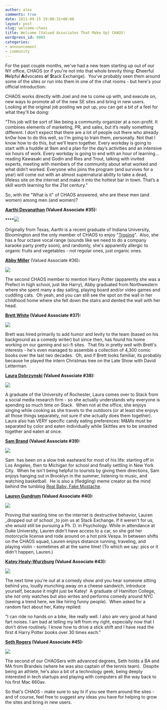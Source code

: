 ```yaml
---
author: alex
comments: true
date: 2011-09-15 19:08:31+00:00
layout: post
slug: welcome-chaos
title: Welcome [Valued Associates That Make Up] CHAOS!
wordpress_id: 9805
categories:
- announcement
- community
---
```


For the past couple months, we've had a new team starting up out of our NY office, CHAOS (or if you're not into that whole brevity thing: **C**heerful **H**elpful **A**dvocates **o**f **S**tack Exchange).  You've probably seen them around some of the sites or run into them in one of the chat rooms - but here's your official introduction:

CHAOS works directly with Joel and me to come up with, and execute on, new ways to promote all of the new SE sites and bring in new users.  Looking at the original job posting we put up, you can get a bit of a feel for what they'll be doing:


"This job will be sort of like being a community organizer at a non-profit. It combines elements of marketing, PR, and sales, but it’s really something different. I don’t expect that there are a lot of people out there who already kn0w how to do this well, so I’m going to train them, personally. Not that I know how to do this, but we’ll learn together. Every workday is going to start with a huddle at 9am and a plan for the day’s activities and an intensive six hours of work. Every workday is going to end with an hour of learning... reading Kawasaki and Godin and Ries and Trout, talking with invited experts, meeting with members of the community about what worked and what didn’t worked. Everyone who joins the program (and survives for a year) will come out with an almost supernatural ability to take a dead, lifeless site on the internet and make it into the hottest bar in town. That’s a skill worth learning for the 21st century."


So, with the "What is it" of CHAOS answered, who are these men (and women) among men (and women)?

**[Aarthi Devanathan](http://stackexchange.com/users/cb163b37-74fc-447c-a6b2-d57e49d2021d?tab=top) (Valued Associate #35):**

****![](http://i.stack.imgur.com/NCCFV.jpg)

Originally from Texas, Aarthi is a recent graduate of Indiana University, Bloomington and the only member of CHAOS to enjoy "[Troping](http://en.wikipedia.org/wiki/TV_Tropes)".  Also, she has a four octave vocal range (sounds like we need to do a company karaoke party pretty soon), and randomly, she's apparently allergic to organic fruits and vegetables - not regular ones, just organic ones.

**[Abby Miller](http://stackexchange.com/users/dcdecb98-f43a-4398-abc3-5095d7882464)** (Valued Associate #36)**:**

![](http://i.stack.imgur.com/n8V87.jpg)

The second CHAOS member to mention Harry Potter (apparently she was a Prefect in high school, just like Harry), Abby graduated from Northwestern where she spent many a day sailing, playing board and/or video games and cuddling cats.  Oh yeah, and you can still see the spot on the wall in her childhood home where she fell down the stairs and dented the wall with her head.

**[Brett White](http://stackexchange.com/users/05641c2f-4523-4294-8aa1-f981549afb49) **(Valued Associate #37)**:**

![](http://i.stack.imgur.com/FNAtD.jpg)

Brett was hired primarily to add humor and levity to the team (based on his background as a comedy writer) but since then, has found his home working on our gaming and sci-fi sites.  That fits in pretty well with Brett's interests - he's even managed to assemble a collection of 4,300 comic books over the last two decades.  Oh, and if Brett looks familiar, its probably because he played the intern Christmas tree on the Late Show with David Letterman.

**[Laura Dobrzynski](http://stackexchange.com/users/a46bd07f-3e6f-4a23-b3c8-bd9dd9c4c90c) **(Valued Associate #38)**:**

![](http://i.stack.imgur.com/UEY7s.jpg)

A graduate of the University of Rochester, Laura comes over to Stack from a social media research firm - so she actually understands why everyone is spending so much time on Stack.  When not at the office, she enjoys singing while cooking as she travels to the outdoors (or at least she enjoys all those things separately, not sure if she actually does them together).  Laura also has VERY specific candy eating preferences: M&Ms must be separated by color and eaten individually while Skittles are to be smashed together and eaten at once.

**[Sam Brand](http://stackexchange.com/users/fe51707e-6a21-4db7-98d4-8a36f13635a8) **(Valued Associate #39)**:**

![](http://i.stack.imgur.com/qc5or.jpg)

Sam  has been on a slow trek eastward for most of his life: starting off in Los Angeles, then to Michigan for school and finally settling in New York City.  When he isn't being helpful to tourists by giving them directions, Sam enjoys hanging out in Brooklyn in the summer, listening to music, and watching basketball.  He is also a (fledgling) meme creator as the mind behind the tumblog [Real Baby, Fake Mustache](http://www.RealBabyFakeMustache.com).

**[Lauren Gundrum](http://stackexchange.com/users/bedc3ff4-344a-4507-97ea-82900064e563) **(Valued Associate #40)**:**

![](http://i.stack.imgur.com/rTG8F.jpg)

Proving that wasting time on the internet is destructive behavior, Lauren _dropped out of school _to join us at Stack Exchange. If it weren't for us, she would still be pursuing a Ph. D. in Psychology. While in attendance at Duke University, Lauren didn't have access to a car, so she got her motorcycle license and rode around on a hot pink Vespa. In between shifts on the CHAOS squad, Lauren enjoys distance running, traveling, and playing violin - sometimes all at the same time! (To which we say: pics or it didn't happen, Lauren.)

**[Katey Healy-Wurzburg](http://stackexchange.com/users/3e019111-ac86-4c6b-a2e7-94d074b235f4) **(Valued Associate #43)**:**

![](http://i.stack.imgur.com/IEBzn.jpg)

The next time you're out at a comedy show and you hear someone sitting behind you, loudly munching away on a cheese sandwich, introduce yourself, because it might just be Katey!  A graduate of Hamilton College, she not only watches but also writes and performs comedy around NYC (seeing a trend here, we like hiring funny people).  When asked for a random fact about her, Katey replied:


"I can ride no hands on a bike, like really well. I also am very good at hand fart noises. I am bad at telling my left from my right, especially now that I don't drive routinely. I know how to drive a stick shift and I have read the first 4 Harry Potter books over 30 times each."


**[Seth Rogers](http://stackexchange.com/users/c8953688-7a6c-4204-810d-2a5ea6c5d608) **(Valued Associate #45)**:**

![](http://i.stack.imgur.com/mKNDy.jpg)

The second of our CHAOSers with advanced degrees, Seth holds a BA and MA from Brandeis (where he was also captain of the tennis team).  Despite being an athlete, he's also a bit of a technology geek, being deeply interested in tech startups and playing with computers all the way back to his first Mac 660av.



So that's CHAOS - make sure to say hi if you see them around the sites - and of course, feel free to suggest any ideas you have for helping to grow the sites and bring in new users.


